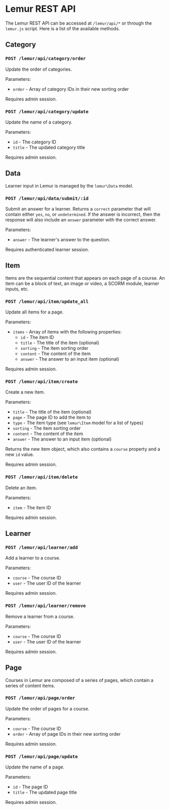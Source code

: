 # Lemur REST API

The Lemur REST API can be accessed at `/lemur/api/*` or through the `lemur.js` script. Here is a list of the available methods.

## Category

### `POST /lemur/api/category/order`

Update the order of categories.

Parameters:

* `order` - Array of category IDs in their new sorting order

Requires admin session.

### `POST /lemur/api/category/update`

Update the name of a category.

Parameters:

* `id` - The category ID
* `title` - The updated category title

Requires admin session.

## Data

Learner input in Lemur is managed by the `lemur\Data` model.

### `POST /lemur/api/data/submit/:id`

Submit an answer for a learner. Returns a `correct` parameter that will contain either `yes`, `no`, or `undetermined`. If the answer is incorrect, then the response will also include an `answer` parameter with the correct answer.

Parameters:

* `answer` - The learner's answer to the question.

Requires authenticated learner session.

## Item

Items are the sequential content that appears on each page of a course. An item can be a block of text, an image or video, a SCORM module, learner inputs, etc.

### `POST /lemur/api/item/update_all`

Update all items for a page.

Parameters:

* `items` - Array of items with the following properties:
  * `id` - The item ID
  * `title` - The title of the item (optional)
  * `sorting` - The item sorting order
  * `content` - The content of the item
  * `answer` - The answer to an input item (optional)

Requires admin session.

### `POST /lemur/api/item/create`

Create a new item.

Parameters:

* `title` - The title of the item (optional)
* `page` - The page ID to add the item to
* `type` - The item type (see `lemur\Item` model for a list of types)
* `sorting` - The item sorting order
* `content` - The content of the item
* `answer` - The answer to an input item (optional)

Returns the new item object, which also contains a `course` property and a new `id` value.

Requires admin session.

### `POST /lemur/api/item/delete`

Delete an item.

Parameters:

* `item` - The item ID

Requires admin session.

## Learner

### `POST /lemur/api/learner/add`

Add a learner to a course.

Parameters:

* `course` - The course ID
* `user` - The user ID of the learner

Requires admin session.

### `POST /lemur/api/learner/remove`

Remove a learner from a course.

Parameters:

* `course` - The course ID
* `user` - The user ID of the learner

Requires admin session.

## Page

Courses in Lemur are composed of a series of pages, which contain a series of content items.

### `POST /lemur/api/page/order`

Update the order of pages for a course.

Parameters:

* `course` - The course ID
* `order` - Array of page IDs in their new sorting order

Requires admin session.

### `POST /lemur/api/page/update`

Update the name of a page.

Parameters:

* `id` - The page ID
* `title` - The updated page title

Requires admin session.
